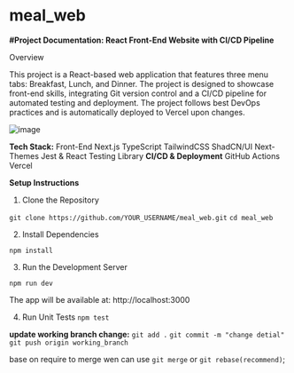 # meal_web

**#Project Documentation: React Front-End Website with CI/CD Pipeline**

Overview

This project is a React-based web application that features three menu tabs: Breakfast, Lunch, and Dinner. The project is designed to showcase front-end skills, integrating Git version control and a CI/CD pipeline for automated testing and deployment. The project follows best DevOps practices and is automatically deployed to Vercel upon changes.

![image](https://github.com/user-attachments/assets/fec459ff-2af8-46c4-b1c1-1aca6519cb31)

**Tech Stack:**
Front-End
Next.js
TypeScript
TailwindCSS
ShadCN/UI
Next-Themes
Jest & React Testing Library
**CI/CD & Deployment**
GitHub Actions
Vercel

**Setup Instructions**

1. Clone the Repository

`git clone https://github.com/YOUR_USERNAME/meal_web.git`
`cd meal_web`

2. Install Dependencies

`npm install`

3. Run the Development Server

`npm run dev`

The app will be available at: http://localhost:3000

4. Run Unit Tests
   `npm test`

**update working branch change:**
`git add .`
`git commit -m "change detial"`
`git push origin working_branch`

base on require to merge wen can use `git merge` or `git rebase(recommend)`;
